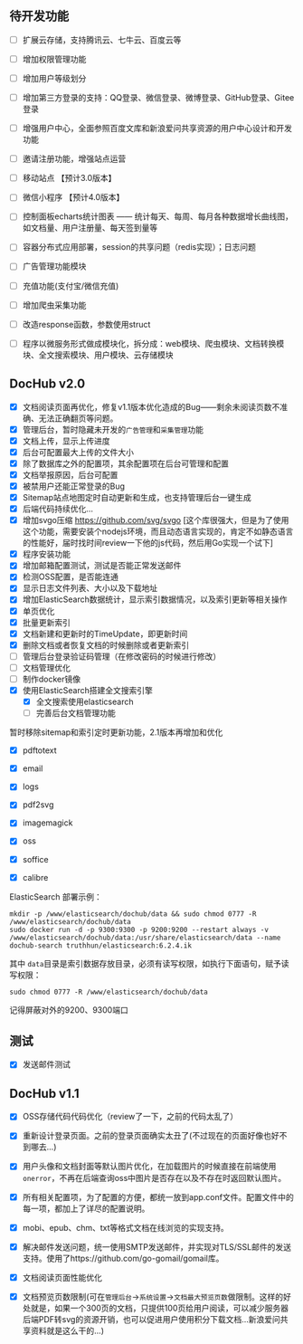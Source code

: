 ## 待开发功能

- [ ] 扩展云存储，支持腾讯云、七牛云、百度云等
- [ ] 增加权限管理功能
- [ ] 增加用户等级划分
- [ ] 增加第三方登录的支持：QQ登录、微信登录、微博登录、GitHub登录、Gitee登录
- [ ] 增强用户中心，全面参照百度文库和新浪爱问共享资源的用户中心设计和开发功能
- [ ] 邀请注册功能，增强站点运营
- [ ] 移动站点 【预计3.0版本】
- [ ] 微信小程序 【预计4.0版本】
- [ ] 控制面板echarts统计图表 —— 统计每天、每周、每月各种数据增长曲线图，如文档量、用户注册量、每天签到量等
- [ ] 容器分布式应用部署，session的共享问题（redis实现）；日志问题
- [ ] 广告管理功能模块
- [ ] 充值功能(支付宝/微信充值)
- [ ] 增加爬虫采集功能
- [ ] 改造response函数，参数使用struct

- [ ] 程序以微服务形式做成模块化，拆分成：web模块、爬虫模块、文档转换模块、全文搜索模块、用户模块、云存储模块




## DocHub v2.0


- [x] 文档阅读页面再优化，修复v1.1版本优化造成的Bug——剩余未阅读页数不准确、无法正确翻页等问题。
- [x] 管理后台，暂时隐藏未开发的`广告管理`和`采集管理`功能
- [x] 文档上传，显示上传进度
- [x] 后台可配置最大上传的文件大小
- [x] 除了数据库之外的配置项，其余配置项在后台可管理和配置
- [x] 文档举报原因，后台可配置
- [x] 被禁用户还能正常登录的Bug
- [x] Sitemap站点地图定时自动更新和生成，也支持管理后台一键生成
- [x] 后端代码持续优化...
- [x] 增加svgo压缩 https://github.com/svg/svgo [这个库很强大，但是为了使用这个功能，需要安装个nodejs环境，而且动态语言实现的，肯定不如静态语言的性能好，届时找时间review一下他的js代码，然后用Go实现一个试下]
- [x] 程序安装功能
- [x] 增加邮箱配置测试，测试是否能正常发送邮件
- [x] 检测OSS配置，是否能连通
- [x] 显示日志文件列表、大小以及下载地址
- [x] 增加ElasticSearch数据统计，显示索引数据情况，以及索引更新等相关操作
- [x] 单页优化
- [x] 批量更新索引
- [x] 文档新建和更新时的TimeUpdate，即更新时间
- [x] 删除文档或者恢复文档的时候删除或者更新索引
- [ ] 管理后台登录验证码管理（在修改密码的时候进行修改）
- [ ] 文档管理优化
- [ ] 制作docker镜像
- [x] 使用ElasticSearch搭建全文搜索引擎
    - [x] 全文搜索使用elasticsearch
    - [ ] 完善后台文档管理功能
    
暂时移除sitemap和索引定时更新功能，2.1版本再增加和优化

- [x] pdftotext
- [x] email
- [x] logs
- [x] pdf2svg
- [x] imagemagick
- [x] oss
- [x] soffice
- [x] calibre


ElasticSearch 部署示例：

```
mkdir -p /www/elasticsearch/dochub/data && sudo chmod 0777 -R /www/elasticsearch/dochub/data
sudo docker run -d -p 9300:9300 -p 9200:9200 --restart always -v /www/elasticsearch/dochub/data:/usr/share/elasticsearch/data --name dochub-search truthhun/elasticsearch:6.2.4.ik
```
其中 `data`目录是索引数据存放目录，必须有读写权限，如执行下面语句，赋予读写权限：
```
sudo chmod 0777 -R /www/elasticsearch/dochub/data
```

记得屏蔽对外的9200、9300端口

## 测试
- [x] 发送邮件测试


## DocHub v1.1
- [x] OSS存储代码代码优化（review了一下，之前的代码太乱了）
- [x] 重新设计登录页面。之前的登录页面确实太丑了(不过现在的页面好像也好不到哪去...)
- [x] 用户头像和文档封面等默认图片优化，在加载图片的时候直接在前端使用`onerror`，不再在后端查询oss中图片是否存在以及不存在时返回默认图片。
- [x] 所有相关配置项，为了配置的方便，都统一放到app.conf文件。配置文件中的每一项，都加上了详尽的配置说明。
- [x] mobi、epub、chm、txt等格式文档在线浏览的实现支持。
- [x] 解决邮件发送问题，统一使用SMTP发送邮件，并实现对TLS/SSL邮件的发送支持。使用了https://github.com/go-gomail/gomail库。
- [x] 文档阅读页面性能优化
- [x] 文档预览页数限制(可在`管理后台`->`系统设置`->`文档最大预览页数`做限制。这样的好处就是，如果一个300页的文档，只提供100页给用户阅读，可以减少服务器后端PDF转svg的资源开销，也可以促进用户使用积分下载文档...新浪爱问共享资料就是这么干的...)

